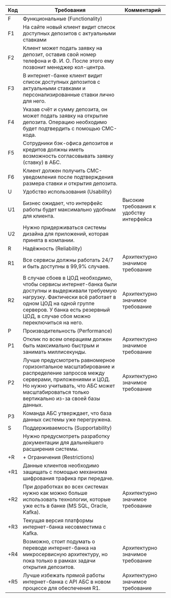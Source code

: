 | Код | Требования                                                                                                                                                                                                                                         | Комментарий                              |
|-----|----------------------------------------------------------------------------------------------------------------------------------------------------------------------------------------------------------------------------------------------------|------------------------------------------|
| F   | Функциональные (Functionality)                                                                                                                                                                                                                     |                                          |
| F1  | На сайте новый клиент видит список доступных депозитов с актуальными ставками                                                                                                                                                                      |                                          |
| F2  | Клиент может подать заявку на депозит, оставив свой номер телефона и Ф. И. О. После этого ему позвонит менеджер кол-центра.                                                                                                                        |                                          |
| F3  | В интернет-банке клиент видит список доступных депозитов с актуальными ставками и персонализированные ставки лично для него.                                                                                                                       |                                          | 
| F4  | Указав счёт и сумму депозита, он может подать заявку на открытие депозита. Операцию необходимо будет подтвердить с помощью СМС-кода.                                                                                                               |                                          |
| F5  | Сотрудники бэк-офиса депозитов и кредитов должны иметь возможность согласовывать заявку (ставку) в АБС.                                                                                                                                            |                                          |
| F6  | Клиент должен получить СМС-уведомления после подтверждения размера ставки и открытия депозита.                                                                                                                                                     |                                          |
| U   | Удобство использования (Usability)                                                                                                                                                                                                                 |                                          |
| U1  | Бизнес ожидает, что интерфейс работы будет максимально удобным для клиента.                                                                                                                                                                        | Высокие требования к удобству интерфейса |
| U2  | Нужно придерживаться системы дизайна для приложений, которая принята в компании.                                                                                                                                                                   |                                          |
| R   | Надёжность (Reliability)                                                                                                                                                                                                                           |                                          |
| R1  | Все сервисы должны работать 24/7 и быть доступны в 99,9% случаев.                                                                                                                                                                                  | Архитектурно значимое требование         |
| R2  | В случае сбоев в ЦОД необходимо, чтобы сервисы интернет-банка были доступны и выдерживали требуемую нагрузку. Фактически всё работает в одном ЦОД на одной группе серверов. У банка есть резервный ЦОД, в случае сбоя можно переключиться на него. | Архитектурно значимое требование         |
| P   | Производительность (Performance)                                                                                                                                                                                                                   |                                          |
| P1  | Отклик по всем операциям должен быть максимально быстрым и занимать миллисекунды.                                                                                                                                                                  | Архитектурно значимое требование         |
| P2  | Лучше предусмотреть равномерное горизонтальное масштабирование и распределение запросов между серверами, приложениями и ЦОД. Но нужно учитывать, что АБС может масштабироваться только вертикально из-за своей базы данных.                        | Архитектурно значимое требование         |
| P3  | Команда АБС утверждает, что база данных системы уже перегружена.                                                                                                                                                                                   |                                          |
| S   | Поддерживаемость (Supportability)                                                                                                                                                                                                                  |                                          |
|     | Нужно предусмотреть разработку документации для дальнейшего расширения системы.                                                                                                                                                                    |                                          |
| +R  | + Ограничения (Restrictions)                                                                                                                                                                                                                       |                                          |
| +R1 | Данные клиентов необходимо защищать с помощью механизма шифрования трафика при передаче.                                                                                                                                                           |                                          |
| +R2 | При доработках во всех системах нужно как можно больше использовать технологии, которые уже есть в банке (MS SQL, Oracle, Kafka).                                                                                                                  | Архитектурно значимое требование         |
| +R3 | Текущая версия платформы интернет-банка несовместима с Kafka.                                                                                                                                                                                      |                                          |
| +R4 | Возможно, стоит подумать о переводе интернет-банка на микросервисную архитектуру, но пока только в рамках задачи открытия депозитов.                                                                                                               | Архитектурно значимое требование         |
| +R5 | Лучше избежать прямой работы интернет-банка с API АБС в новом процессе для обеспечения R1.                                                                                                                                                         | Архитектурно значимое требование         |
